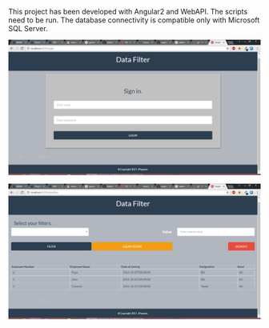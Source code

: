 This project has been developed with Angular2 and WebAPI. The scripts need to be run. The database connectivity is compatible only with Microsoft SQL Server.

![Alt text](/screenshots/datafilter_login.PNG?raw=true "Optional Title")

![Alt text](/screenshots/datafilter.PNG?raw=true "Optional Title")
